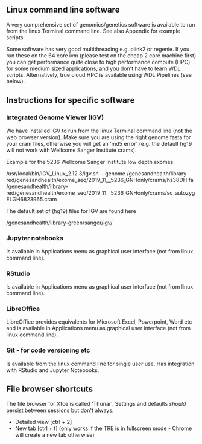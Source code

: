 ## Linux command line software

A very comprehensive set of genomics/genetics software is available to run from the linux Terminal command line. See also Appendix for example scripts.

Some software has very good multithreading e.g. plink2 or regenie. If you run these on the 64 core ivm (please test on the cheap 2 core machine first) you can get performance quite close to high performance compute (HPC) for some medium sized applications, and you don't have to learn WDL scripts. Alternatively, true cloud HPC is available using WDL Pipelines (see below).

## Instructions for specific software

### Integrated Genome Viewer (IGV)

We have installed IGV to run from the linux Terminal command line (not the web browser version). Make sure you are using the right genome fasta for your cram files, otherwise you will get an 'md5 error' (e.g. the default hg19 will not work with Wellcome Sanger Institute crams).

Example for the 5236 Wellcome Sanger Institute low depth exomes:

/usr/local/bin/IGV\_Linux\_2.12.3/igv.sh --genome /genesandhealth/library-red/genesandhealth/exome\_seq/2019\_11\_\_5236\_GNHonly/crams/hs38DH.fa /genesandhealth/library-red/genesandhealth/exome\_seq/2019\_11\_\_5236\_GNHonly/crams/sc\_autozygELGH6823965.cram

The default set of (hg19) files for IGV are found here

/genesandhealth/library-green/sanger/igv/

### Jupyter notebooks

Is available in Applications menu as graphical user interface (not from linux command line).

### RStudio

Is available in Applications menu as graphical user interface (not from linux command line).

### LibreOffice

LibreOffice provides equivalents for Microsoft Excel, Powerpoint, Word etc and is available in Applications menu as graphical user interface (not from linux command line).

### Git - for code versioning etc

Is available from the linux command line for single user use. Has integration with RStudio and Jupyter Notebooks.


## File browser shortcuts

The file browser for Xfce is called 'Thunar'. Settings and defaults _should_ persist between sessions but don't always.

- Detailed view [ctrl + 2]
- New tab [ctrl + t] (only works if the TRE is in fullscreen mode - Chrome will create a new tab otherwise)
